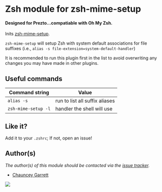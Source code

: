 # Zsh module for zsh-mime-setup

#### Designed for Prezto...compatiable with Oh My Zsh.

Inits [zsh-mime-setup][zsh-mime-setup].

`zsh-mime-setup` will setup Zsh with system default associations for file suffixes (i.e., `alias -s file-extension=system-default-handler`)

It is recommended to run this plugin first in the list to avoid overwriting any changes you may have made in other plugins.

## Useful commands

| Command string      | Value
| ------------        | -----------
| `alias -s`          | run to list all suffix aliases
| `zsh-mime-setup -l` | handler the shell will use

## Like it?

Add it to your `.zshrc`; If not, open an issue!

## Author(s)

*The author(s) of this module should be contacted via the [issue tracker][issue_tracker].*

  - [Chauncey Garrett][chauncey-garrett]

[![][flattr_img]][flattr]

[zsh-mime-setup]:    http://www.opensource.apple.com/source/zsh/zsh-48/zsh/Functions/MIME/zsh-mime-setup
[issue_tracker]:     https://github.com/chauncey-garrett/zsh-mime-setup/issues
[chauncey-garrett]:  https://github.com/chauncey-garrett
[flattr_img]:        https://api.flattr.com/button/flattr-badge-large.png
[flattr]:            https://flattr.com/submit/auto?user_id=vrtcl1dvoshun&url=https://github.com/chauncey-garrett/zsh-mime-setup


